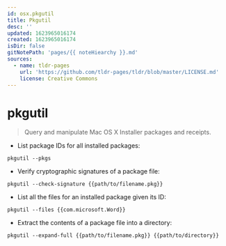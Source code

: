 ```yaml
---
id: osx.pkgutil
title: Pkgutil
desc: ''
updated: 1623965016174
created: 1623965016174
isDir: false
gitNotePath: 'pages/{{ noteHiearchy }}.md'
sources:
  - name: tldr-pages
    url: 'https://github.com/tldr-pages/tldr/blob/master/LICENSE.md'
    license: Creative Commons
---
```

# pkgutil

> Query and manipulate Mac OS X Installer packages and receipts.

- List package IDs for all installed packages:

`pkgutil --pkgs`

- Verify cryptographic signatures of a package file:

`pkgutil --check-signature {{path/to/filename.pkg}}`

- List all the files for an installed package given its ID:

`pkgutil --files {{com.microsoft.Word}}`

- Extract the contents of a package file into a directory:

`pkgutil --expand-full {{path/to/filename.pkg}} {{path/to/directory}}`

